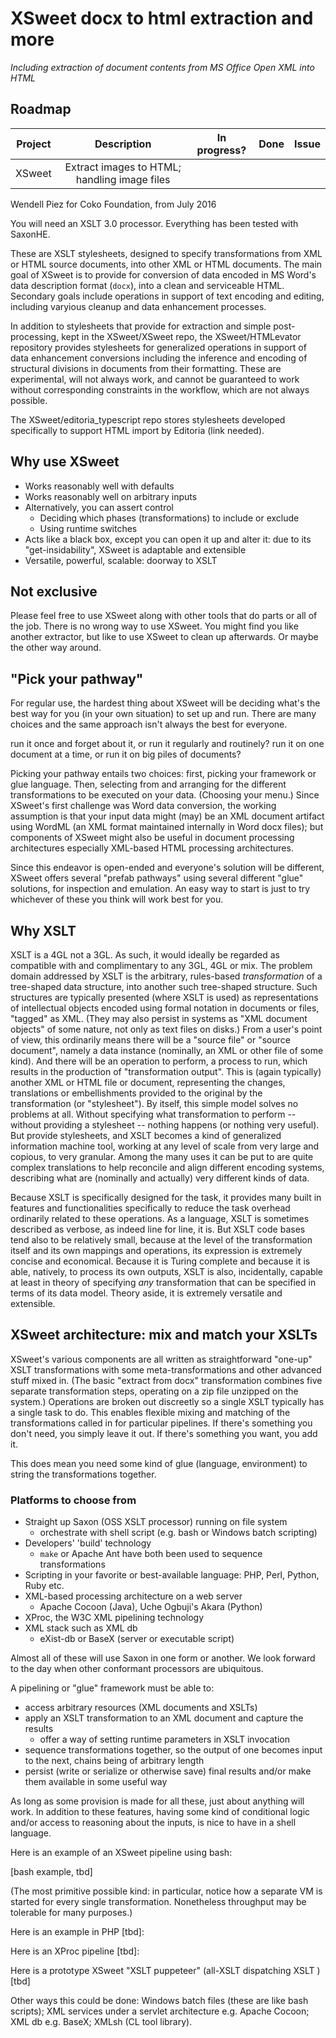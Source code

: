 # XSweet docx to html extraction and more

*Including extraction of document contents from MS Office Open XML into HTML*

## Roadmap

|Project            |Description                                    |In progress?   |Done     |Issue|
|:---:              |:---:                                          |:---:          |:---:    |:---:|
|XSweet             |Extract images to HTML; handling image files   |               |         |     |


Wendell Piez for Coko Foundation, from July 2016

You will need an XSLT 3.0 processor. Everything has been tested with SaxonHE.

These are XSLT stylesheets, designed to specify transformations from XML or HTML source documents, into other XML or HTML documents. The main goal of XSweet is to provide for conversion of data encoded in MS Word's data description format (`docx`), into a clean and serviceable HTML. Secondary goals include operations in support of text encoding and editing, including varyious cleanup and data enhancement processes.

In addition to stylesheets that provide for extraction and simple post-processing, kept in the XSweet/XSweet repo, the XSweet/HTMLevator repository provides stylesheets for generalized operations in support of data enhancement conversions including the inference and encoding of structural divisions in documents from their formatting. These are experimental, will not always work, and cannot be guaranteed to work without corresponding constraints in the workflow, which are not always possible.

The XSweet/editoria_typescript repo stores stylesheets developed specifically to support HTML import by Editoria (link needed).

## Why use XSweet

- Works reasonably well with defaults
- Works reasonably well on arbitrary inputs
- Alternatively, you can assert control
  - Deciding which phases (transformations) to include or exclude
  - Using runtime switches
- Acts like a black box, except you can open it up and alter it: due to its "get-insidability", XSweet is adaptable and extensible
- Versatile, powerful, scalable: doorway to XSLT

## Not exclusive

Please feel free to use XSweet along with other tools that do parts or all of the job. There is no wrong way to use XSweet. You might find you like another extractor, but like to use XSweet to clean up afterwards. Or maybe the other way around.

## "Pick your pathway"

For regular use, the hardest thing about XSweet will be deciding what's the best way for you (in your own situation) to set up and run. There are many choices and the same approach isn't always the best for everyone.

run it once and forget about it, or run it regularly and routinely?
run it on one document at a time, or run it on big piles of documents?

Picking your pathway entails two choices: first, picking your framework or glue language. Then, selecting from and arranging for the different transformations to be executed on your data. (Choosing your menu.) Since XSweet's first challenge was Word data conversion, the working assumption is that your input data might (may) be an XML document artifact using WordML (an XML format maintained internally in Word docx files); but components of XSweet might also be useful in document processing architectures especially XML-based HTML processing architectures.

Since this endeavor is open-ended and everyone's solution will be different, XSweet offers several "prefab pathways" using several different "glue" solutions, for inspection and emulation. An easy way to start is just to try whichever of these you think will work best for you.

## Why XSLT


XSLT is a 4GL not a 3GL. As such, it would ideally be regarded as compatible with and complimentary to any 3GL, 4GL or mix. The problem domain addressed by XSLT is the arbitrary, rules-based *transformation* of a tree-shaped data structure, into another such tree-shaped structure. Such structures are typically presented (where XSLT is used) as representations of intellectual objects encoded using formal notation in documents or files, "tagged" as XML. (They may also persist in systems as "XML document objects" of some nature, not only as text files on disks.) From a user's point of view, this ordinarily means there will be a "source file" or "source document", namely a data instance (nominally, an XML or other file of some kind). And there will be an operation to perform, a process to run, which results in the production of "transformation output". This is (again typically) another XML or HTML file or document, representing the changes, translations or embellishments provided to the original by the transformation (or "stylesheet"). By itself, this simple model solves no problems at all. Without specifying what transformation to perform -- without providing a stylesheet -- nothing happens (or nothing very useful). But provide stylesheets, and XSLT becomes a kind of generalized information machine tool, working at any level of scale from very large and copious, to very granular. Among the many uses it can be put to are quite complex translations to help reconcile and align different encoding systems, describing what are (nominally and actually) very different kinds of data.

Because XSLT is specifically designed for the task, it provides many built in features and functionalities specifically to reduce the task overhead ordinarily related to these operations. As a language, XSLT is sometimes described as verbose, as indeed line for line, it is. But XSLT code bases tend also to be relatively small, because at the level of the transformation itself and its own mappings and operations, its expression is extremely concise and economical. Because it is Turing complete and because it is able, natively, to process its own outputs, XSLT is also, incidentally, capable at least in theory of specifying *any* transformation that can be specified in terms of its data model. Theory aside, it is extremely versatile and extensible.

## XSweet architecture: mix and match your XSLTs

XSweet's various components are all written as straightforward "one-up" XSLT transformations with some meta-transformations and other advanced stuff mixed in. (The basic "extract from docx" transformation combines five separate transformation steps, operating on a zip file unzipped on the system.) Operations are broken out discreetly so a single XSLT typically has a single task to do. This enables flexible mixing and matching of the transformations called in for particular pipelines. If there's something you don't need, you simply leave it out. If there's something you want, you add it.

This does mean you need some kind of glue (language, environment) to string the transformations together.

### Platforms to choose from

* Straight up Saxon (OSS XSLT processor) running on file system
  * orchestrate with shell script (e.g. bash or Windows batch scripting)
* Developers' 'build' technology
  * `make` or Apache Ant have both been used to sequence transformations
* Scripting in your favorite or best-available language: PHP, Perl, Python, Ruby etc.
* XML-based processing architecture on a web server
  * Apache Cocoon (Java), Uche Ogbuji's Akara (Python)
* XProc, the W3C XML pipelining technology
* XML stack such as XML db
  * eXist-db or BaseX (server or executable script)

Almost all of these will use Saxon in one form or another. We look forward to the day when other conformant processors are ubiquitous.

A pipelining or "glue" framework must be able to:

* access arbitrary resources (XML documents and XSLTs)
* apply an XSLT transformation to an XML document and capture the results
  * offer a way of setting runtime parameters in XSLT invocation
* sequence transformations together, so the output of one becomes input to the next, chains being of arbitrary length
* persist (write or serialize or otherwise save) final results and/or make them available in some useful way

As long as some provision is made for all these, just about anything will work. In addition to these features, having some kind of conditional logic and/or access to reasoning about the inputs, is nice to have in a shell language.

Here is an example of an XSweet pipeline using bash:

[bash example, tbd]

(The most primitive possible kind: in particular, notice how a separate VM is started for every single transformation. Nonetheless throughput may be tolerable for many purposes.)

Here is an example in PHP [tbd]:

Here is an XProc pipeline [tbd]:

Here is a prototype XSweet "XSLT puppeteer" (all-XSLT dispatching XSLT ) [tbd]

Other ways this could be done: Windows batch files (these are like bash scripts); XML services under a servlet architecture e.g. Apache Cocoon; XML db e.g. BaseX; XMLsh (CL tool library).
